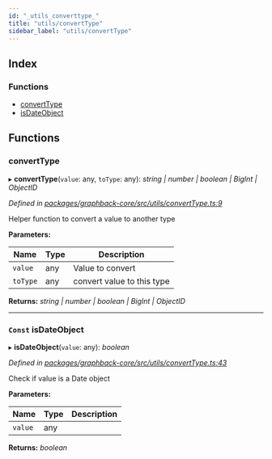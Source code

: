 ```yaml
---
id: "_utils_converttype_"
title: "utils/convertType"
sidebar_label: "utils/convertType"
---
```


## Index

### Functions

* [convertType](_utils_converttype_.md#converttype)
* [isDateObject](_utils_converttype_.md#const-isdateobject)

## Functions

###  convertType

▸ **convertType**(`value`: any, `toType`: any): *string | number | boolean | BigInt | ObjectID*

*Defined in [packages/graphback-core/src/utils/convertType.ts:9](https://github.com/aerogear/graphback/blob/bc616b51/packages/graphback-core/src/utils/convertType.ts#L9)*

Helper function to convert a value to another type

**Parameters:**

Name | Type | Description |
------ | ------ | ------ |
`value` | any | Value to convert |
`toType` | any | convert value to this type  |

**Returns:** *string | number | boolean | BigInt | ObjectID*

___

### `Const` isDateObject

▸ **isDateObject**(`value`: any): *boolean*

*Defined in [packages/graphback-core/src/utils/convertType.ts:43](https://github.com/aerogear/graphback/blob/bc616b51/packages/graphback-core/src/utils/convertType.ts#L43)*

Check if value is a Date object

**Parameters:**

Name | Type | Description |
------ | ------ | ------ |
`value` | any |   |

**Returns:** *boolean*
